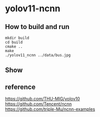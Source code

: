 # yolov11-ncnn

## How to build and run

``` shell
mkdir build
cd build 
cmake ..
make 
./yolov11_ncnn ../data/bus.jpg
```

## Show



## reference

<https://github.com/THU-MIG/yolov10><br>
<https://github.com/Tencent/ncnn><br>
<https://github.com/triple-Mu/ncnn-examples>
